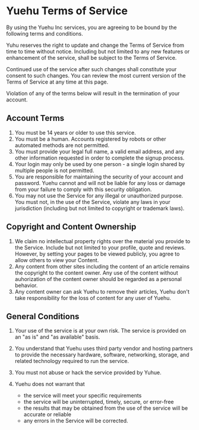 # Yuehu Terms of Service

By using the Yuehu Inc services, you are agreeing to be bound by the following terms and conditions.

Yuhu reserves the right to update and change the Terms of Service from time to time without notice. Including but not limited to any new features or enhancement of the service, shall be subject to the Terms of Service.

Continued use of the service after such changes shall constitute your consent to such changes. You can review the most current version of the Terms of Service at any time at this page.

Violation of any of the terms below will result in the termination of your account.


## Account Terms

1. You must be 14 years or older to use this service.
2. You must be a human. Accounts registered by robots or other automated methods are not permitted.
3. You must provide your legal full name, a valid email address, and any other information requested in order to complete the signup process.
4. Your login may only be used by one person - a single login shared by multiple people is not permitted.
5. You are responsible for maintaining the security of your account and password. Yuehu cannot and will not be liable for any loss or damage from your failure to comply with this security obligation.
6. You may not use the Service for any illegal or unauthorized purpose. You must not, in the use of the Service, violate any laws in your jurisdiction (including but not limited to copyright or trademark laws).


## Copyright and Content Ownership

1. We claim no intellectual property rights over the material you provide to the Service. Include but not limited to your profile, quote and reviews. However, by setting your pages to be viewed publicly, you agree to allow others to view your Content.
2. Any content from other sites including the content of an article remains the copyright to the content owner. Any use of the content without auhorization of the content owner should be regarded as a personal behavior.
3. Any content owner can ask Yuehu to remove their articles, Yuehu don't take responsibility for the loss of content for any user of Yuehu.


## General Conditions

1. Your use of the service is at your own risk. The service is provided on an "as is" and "as available" basis.
2. You understand that Yuehu uses third party vendor and hosting partners to provide the necessary hardware, software, networking, storage, and related technology required to run the service.
4. You must not abuse or hack the service provided by Yuhue.
3. Yuehu does not warrant that

   - the service will meet your specific requirements
   - the service will be uninterrupted, timely, secure, or error-free
   - the results that may be obtained from the use of the service will be accurate or reliable
   - any errors in the Service will be corrected.
